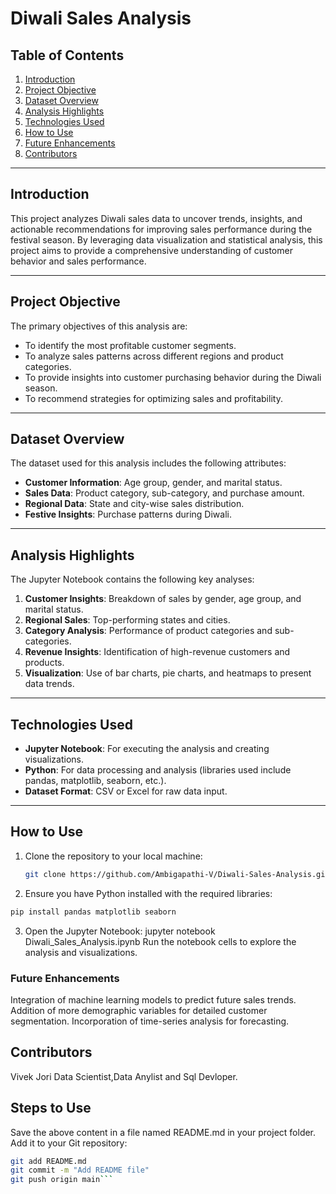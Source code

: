 # Diwali Sales Analysis

## Table of Contents
1. [Introduction](#introduction)  
2. [Project Objective](#project-objective)  
3. [Dataset Overview](#dataset-overview)  
4. [Analysis Highlights](#analysis-highlights)  
5. [Technologies Used](#technologies-used)  
6. [How to Use](#how-to-use)    
7. [Future Enhancements](#future-enhancements)  
8. [Contributors](#contributors)   

---

## Introduction
This project analyzes Diwali sales data to uncover trends, insights, and actionable recommendations for improving sales performance during the festival season. By leveraging data visualization and statistical analysis, this project aims to provide a comprehensive understanding of customer behavior and sales performance.

---

## Project Objective
The primary objectives of this analysis are:
- To identify the most profitable customer segments.  
- To analyze sales patterns across different regions and product categories.  
- To provide insights into customer purchasing behavior during the Diwali season.  
- To recommend strategies for optimizing sales and profitability.  

---

## Dataset Overview
The dataset used for this analysis includes the following attributes:
- **Customer Information**: Age group, gender, and marital status.  
- **Sales Data**: Product category, sub-category, and purchase amount.  
- **Regional Data**: State and city-wise sales distribution.  
- **Festive Insights**: Purchase patterns during Diwali.  

---

## Analysis Highlights
The Jupyter Notebook contains the following key analyses:
1. **Customer Insights**: Breakdown of sales by gender, age group, and marital status.  
2. **Regional Sales**: Top-performing states and cities.  
3. **Category Analysis**: Performance of product categories and sub-categories.  
4. **Revenue Insights**: Identification of high-revenue customers and products.  
5. **Visualization**: Use of bar charts, pie charts, and heatmaps to present data trends.  

---

## Technologies Used
- **Jupyter Notebook**: For executing the analysis and creating visualizations.  
- **Python**: For data processing and analysis (libraries used include pandas, matplotlib, seaborn, etc.).  
- **Dataset Format**: CSV or Excel for raw data input.  

---

## How to Use
1. Clone the repository to your local machine:
   ```bash
   git clone https://github.com/Ambigapathi-V/Diwali-Sales-Analysis.git ```
2. Ensure you have Python installed with the required libraries:
```bash
pip install pandas matplotlib seaborn
```

3. Open the Jupyter Notebook:
jupyter notebook Diwali_Sales_Analysis.ipynb
Run the notebook cells to explore the analysis and visualizations.


### Future Enhancements
Integration of machine learning models to predict future sales trends.
Addition of more demographic variables for detailed customer segmentation.
Incorporation of time-series analysis for forecasting.
## Contributors
Vivek Jori
Data Scientist,Data Anylist and Sql Devloper.

## Steps to Use
Save the above content in a file named README.md in your project folder.
Add it to your Git repository:
```bash
git add README.md
git commit -m "Add README file"
git push origin main```

